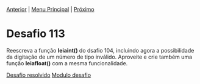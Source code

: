 [Anterior](Desafio112.md) | [Menu Principal](/README.md/) | [Próximo](Desafio114.md)  

# Desafio 113  
  
Reescreva a função **leiaint()** do dsafio 104, incluindo agora a possibilidade da digitação de um número de tipo inválido. Aproveite e crie também uma função **leiafloat()** com a mesma funcionalidade.

[Desafio resolvido](/Desafios/desafio113.py/)
[Modulo desafio](/Desafios/desafio113mod/)